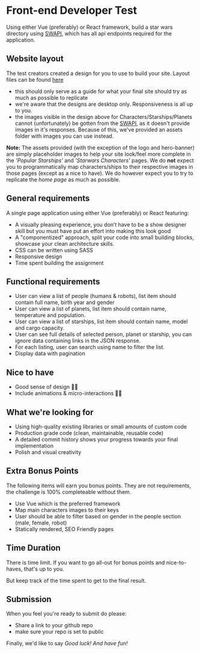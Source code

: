 # Front-end Developer Test

Using either Vue (preferably) or React framework, build a star wars directory using [SWAPI](https://swapi.dev/), which has all api endpoints required for the application.

## Website layout

The test creators created a design for you to use to build your site. Layout files can be found [here](https://51north.nl/projects/frontend-test-swapi/)

-   this should only serve as a guide for what your final site should try as much as possible to replicate
-   we're aware that the designs are desktop only. Responsiveness is all up to you.
-   the images visible in the design above for Characters/Starships/Planets cannot (unfortunately) be gotten from the [SWAPI](https://swapi.co/), as it doesn't provide images in it's responses. Because of this, we've provided an assets folder with images you can use instead.

**Note:** The assets provided (with the exception of the logo and hero-banner) are simply placeholder images to help your site look/feel more complete in the _'Popular Starships'_ and _'Starwars Characters'_ pages. We do **not** expect you to programmatically map characters/ships to their respective images in those pages (except as a nice to have). We do however expect you to try to replicate the _home page_ as much as possible.

## General requirements

A single page application using either Vue (preferably) or React featuring:

-   A visually pleasing experience, you don’t have to be a show designer skill but you must have put an effort into making this look good
-   A "componentized" approach, split your code into small building blocks, showcase your clean architecture skills.
-   CSS can be written using SASS
-   Responsive design
-   Time spent building the assignment

## Functional requirements

-   User can view a list of people (humans & robots), list item should contain full name, birth year and gender
-   User can view a list of planets, list item should contain name, temperature and population.
-   User can view a list of starships, list item should contain name, model and cargo capacity.
-   User can see full details of selected person, planet or starship, you can ignore data containing links in the JSON response.
-   For each listing, user can search using name to filter the list.
-   Display data with pagination

## Nice to have

-   Good sense of design 👌🏾
-   Include animations & micro-interactions 👌🏾

## What we're looking for

-   Using high-quality existing libraries or small amounts of custom code
-   Production grade code (clean, maintainable, reusable code)
-   A detailed commit history shows your progress towards your final implementation
-   Polish and visual creativity

## Extra Bonus Points

The following items will earn you bonus points. They are not requirements, the challenge is 100% completeable without them.

-   Use Vue which is the preferred framework
-   Map main characters images to their keys
-   User should be able to filter based on gender in the people section (male, female, robot)
-   Statically rendered, SEO Friendly pages

## Time Duration

There is time limit. If you want to go all-out for bonus points and nice-to-haves, that's up to you.

But keep track of the time spent to get to the final result.

## Submission

When you feel you're ready to submit do please:

-   Share a link to your github repo
-   make sure your repo is set to public

Finally, we'd like to say _Good luck! And have fun!_
